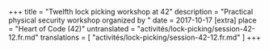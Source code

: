 +++
title = "Twelfth lock picking workshop at 42"
description = "Practical physical security workshop organized by "
date = 2017-10-17
[extra]
place = "Heart of Code (42)"
untranslated = "activités/lock-picking/session-42-12.fr.md"
translations = [
    "activités/lock-picking/session-42-12.fr.md"
]
+++
